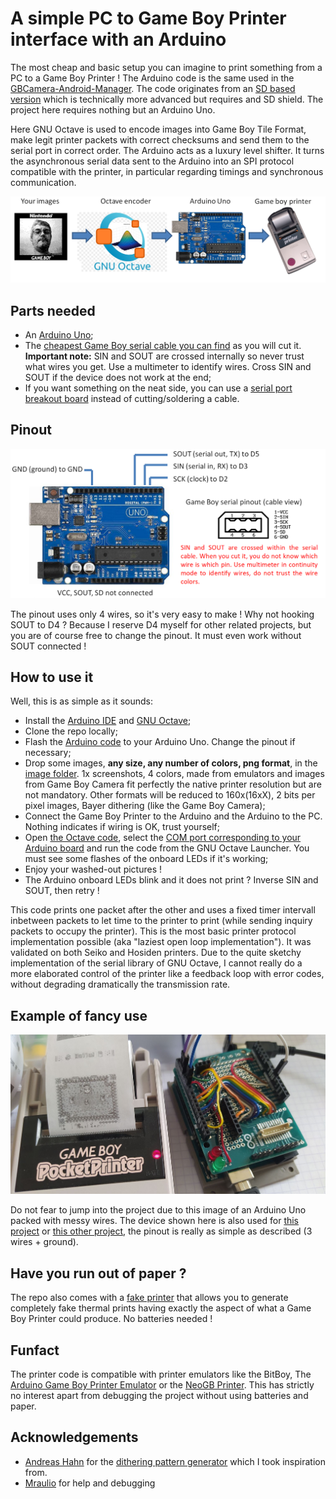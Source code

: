 # A simple PC to Game Boy Printer interface with an Arduino

The most cheap and basic setup you can imagine to print something from a PC to a Game Boy Printer ! The Arduino code is the same used in the [GBCamera-Android-Manager](https://github.com/Raphael-Boichot/GBCamera-Android-Manager). The code originates from an [SD based version](https://github.com/Raphael-Boichot/The-Arduino-SD-Game-Boy-Printer) which is technically more advanced but requires and SD shield. The project here requires nothing but an Arduino Uno.

Here GNU Octave is used to encode images into Game Boy Tile Format, make legit printer packets with correct checksums and send them to the serial port in correct order. The Arduino acts as a luxury level shifter. It turns the asynchronous serial data sent to the Arduino into an SPI protocol compatible with the printer, in particular regarding timings and synchronous communication. 

![Game Boy Printer to Arduino Uno pinout](Pictures/Principle.png)

## Parts needed

- An [Arduino Uno](https://fr.aliexpress.com/item/32848546164.html);
- The [cheapest Game Boy serial cable you can find](https://fr.aliexpress.com/item/32698407220.html) as you will cut it. **Important note:** SIN and SOUT are crossed internally so never trust what wires you get. Use a multimeter to identify wires. Cross SIN and SOUT if the device does not work at the end;
- If you want something on the neat side, you can use a [serial port breakout board](https://www.tindie.com/products/vaguilar/gameboy-coloradvancesp-link-cable-breakout-board/) instead of cutting/soldering a cable.

## Pinout 

![Game Boy Printer to Arduino Uno pinout](Pictures/Pinout.png)

The pinout uses only 4 wires, so it's very easy to make ! Why not hooking SOUT to D4 ? Because I reserve D4 myself for other related projects, but you are of course free to change the pinout. It must even work without SOUT connected !

## How to use it

Well, this is as simple as it sounds:
- Install the [Arduino IDE](https://www.arduino.cc/en/software) and [GNU Octave](https://octave.org/);
- Clone the repo locally;
- Flash the [Arduino code](https://github.com/Raphael-Boichot/PC-to-Game-Boy-Printer-interface/blob/main/Arduino_interface/Arduino_interface.ino) to your Arduino Uno. Change the pinout if necessary;
- Drop some images, **any size, any number of colors, png format**, in the [image folder](https://github.com/Raphael-Boichot/PC-to-Game-Boy-Printer-interface/tree/main/Octave_Interface/Images). 1x screenshots, 4 colors, made from emulators and images from Game Boy Camera fit perfectly the native printer resolution but are not mandatory. Other formats will be reduced to 160x(16xX), 2 bits per pixel images, Bayer dithering (like the Game Boy Camera);
- Connect the Game Boy Printer to the Arduino and the Arduino to the PC. Nothing indicates if wiring is OK, trust yourself;
- Open [the Octave code](https://github.com/Raphael-Boichot/PC-to-Game-Boy-Printer-interface/blob/main/Octave_Interface/Direct_Converter.m), select the [COM port corresponding to your Arduino board](https://github.com/Raphael-Boichot/PC-to-Game-Boy-Printer-interface/blob/e13f0a8247043a577f75674304a3ea3e64e7e601/Octave_Interface/Direct_Converter.m#L10) and run the code from the GNU Octave Launcher. You must see some flashes of the onboard LEDs if it's working;
- Enjoy your washed-out pictures !
- The Arduino onboard LEDs blink and it does not print ? Inverse SIN and SOUT, then retry !

This code prints one packet after the other and uses a fixed timer intervall inbetween packets to let time to the printer to print (while sending inquiry packets to occupy the printer). This is the most basic printer protocol implementation possible (aka "laziest open loop implementation"). It was validated on both Seiko and Hosiden printers. Due to the quite sketchy implementation of the serial library of GNU Octave, I cannot really do a more elaborated control of the printer like a feedback loop with error codes, without degrading dramatically the transmission rate.

## Example of fancy use

![Fancy use](Pictures/Setup.jpg)

Do not fear to jump into the project due to this image of an Arduino Uno packed with messy wires. The device shown here is also used for [this project](https://github.com/Raphael-Boichot/Play-with-the-Game-Boy-Camera-Mitsubishi-M64282FP-sensor) or [this other project](https://github.com/Raphael-Boichot/A-penultimate-Arduino-DHT22-recorder), the pinout is really as simple as described (3 wires + ground).

## Have you run out of paper ?

The repo also comes with a [fake printer](https://github.com/Raphael-Boichot/PC-to-Game-Boy-Printer-interface/tree/main/Research/The%20Fake%20Printer) that allows you to generate completely fake thermal prints having exactly the aspect of what a Game Boy Printer could produce. No batteries needed ! 

## Funfact

The printer code is compatible with printer emulators like the BitBoy, The [Arduino Game Boy Printer Emulator](https://github.com/mofosyne/arduino-gameboy-printer-emulator) or the [NeoGB Printer](https://github.com/zenaro147/NeoGB-Printer). This has strictly no interest apart from debugging the project without using batteries and paper.

## Acknowledgements

- [Andreas Hahn](https://github.com/HerrZatacke) for the [dithering pattern generator](https://herrzatacke.github.io/dither-pattern-gen/) which I took inspiration from.
- [Mraulio](https://github.com/Mraulio) for help and debugging


